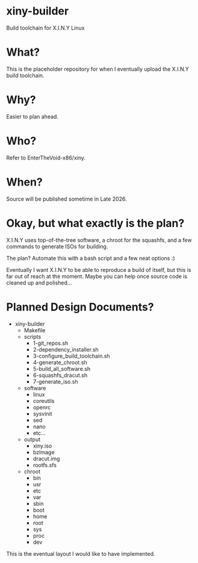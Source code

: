 # xiny-builder
Build toolchain for X.I.N.Y Linux

# What?
This is the placeholder repository for when I eventually upload the X.I.N.Y build toolchain.

# Why?
Easier to plan ahead.

# Who?
Refer to EnterTheVoid-x86/xiny.

# When?
Source will be published sometime in Late 2026.

# Okay, but what exactly is the plan?
X.I.N.Y uses top-of-the-tree software, a chroot for the squashfs, and a few commands to generate ISOs for building.

The plan? Automate this with a bash script and a few neat options :)

Eventually I want X.I.N.Y to be able to reproduce a build of itself, but this is far out of reach at the moment. Maybe you can help once source code is cleaned up and polished...

# Planned Design Documents?
- xiny-builder
  - Makefile
  - scripts
    - 1-git_repos.sh
    - 2-dependency_installer.sh
    - 3-configure_build_toolchain.sh
    - 4-generate_chroot.sh
    - 5-build_all_software.sh
    - 6-squashfs_dracut.sh
    - 7-generate_iso.sh
  - software
    - linux
    - coreutils
    - openrc
    - sysvinit
    - sed
    - nano
    - etc...
  - output
    - xiny.iso
    - bzImage
    - dracut.img
    - rootfs.sfs
  - chroot
    - bin
    - usr
    - etc
    - var
    - sbin
    - boot
    - home
    - root
    - sys
    - proc
    - dev

This is the eventual layout I would like to have implemented.
